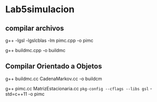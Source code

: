 # Lab5simulacion

## compilar archivos

g++ -lgsl -lgslcblas -lm pimc.cpp -o pimc

g++ buildmc.cpp -o buildmc 

## Compilar Orientado a Objetos

g++ buildmc.cc CadenaMarkov.cc -o buildcm

g++ pimc.cc MatrizEstacionaria.cc `pkg-config --cflags --libs gsl` -std=c++11 -o pimc

